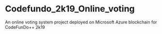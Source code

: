 # Codefundo_2k19_Online_voting
An online  voting system project deployed on Microsoft Azure blockchain for CodeFunDo++ 2k19
